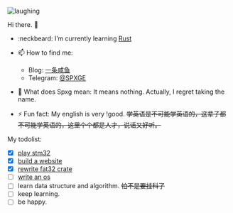 ![laughing](https://i.loli.net/2020/07/17/yBfQqVwGg3u9aUc.gif)

Hi there. 👋

- :neckbeard: I’m currently learning [Rust](https://github.com/rust-lang/rust)
- 📫 How to find me:
  - Blog: [一条咸鱼](https://unsafe.me)
  - Telegram: [@SPXGE](https://t.me/SPXGE)

- 💬 What does Spxg mean: It means nothing. Actually, I regret taking the name.
- ⚡ Fun fact: My english is very !good. ~~学英语是不可能学英语的，这辈子都不可能学英语的，这里个个都是人才，说话又好听。~~

My todolist:
- [x] [play stm32](https://github.com/play-stm32)
- [x] [build a website](https://github.com/pipe-fun)
- [x] [rewrite fat32 crate](https://github.com/Spxg/fat32)
- [ ] [write an os](https://github.com/NotYetOS) 
- [ ] learn data structure and algorithm. ~~怕不是要挂科了~~
- [ ] keep learning.
- [ ] be happy.
